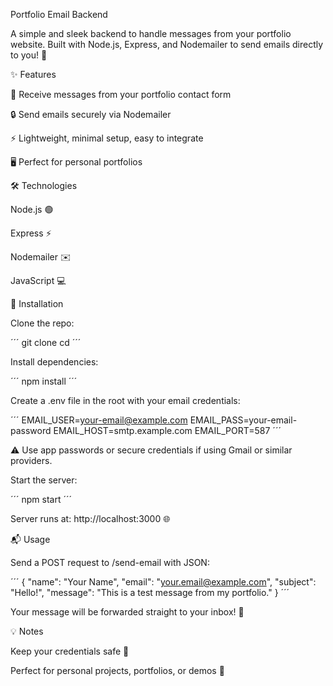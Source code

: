 Portfolio Email Backend

A simple and sleek backend to handle messages from your portfolio website. Built with Node.js, Express, and Nodemailer to send emails directly to you! 🚀

✨ Features

📩 Receive messages from your portfolio contact form

🔒 Send emails securely via Nodemailer

⚡ Lightweight, minimal setup, easy to integrate

🖥️ Perfect for personal portfolios

🛠️ Technologies

Node.js 🟢

Express ⚡

Nodemailer ✉️

JavaScript 💻

🚀 Installation

Clone the repo:

´´´
git clone <your-repo-url>
cd <repo-folder>
´´´

Install dependencies:

´´´
npm install
´´´

Create a .env file in the root with your email credentials:

´´´
EMAIL_USER=your-email@example.com
EMAIL_PASS=your-email-password
EMAIL_HOST=smtp.example.com
EMAIL_PORT=587
´´´

⚠️ Use app passwords or secure credentials if using Gmail or similar providers.

Start the server:

´´´
npm start
´´´

Server runs at: http://localhost:3000 🌐

📬 Usage

Send a POST request to /send-email with JSON:

´´´
{
  "name": "Your Name",
  "email": "your.email@example.com",
  "subject": "Hello!",
  "message": "This is a test message from my portfolio."
}
´´´

Your message will be forwarded straight to your inbox! 🎉

💡 Notes

Keep your credentials safe 🔐

Perfect for personal projects, portfolios, or demos 🌟
